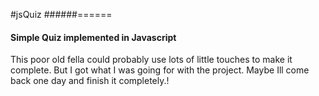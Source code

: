 #jsQuiz
######======

#### Simple Quiz implemented in Javascript
This poor old fella could probably use lots of little touches to make it complete.
But I got what I was going for with the project.
Maybe Ill come back one day and finish it completely.!
